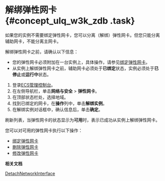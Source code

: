 # 解绑弹性网卡 {#concept_ulq_w3k_zdb .task}

如果您的实例不需要绑定弹性网卡，您可以分离（解绑）弹性网卡。但您只能分离辅助网卡，不能分离主网卡。

解绑弹性网卡之前，请确认以下信息：

-   您的弹性网卡必须附加在一台实例上，具体操作，请参见[绑定弹性网卡](cn.zh-CN/网络/弹性网卡/绑定弹性网卡.md#)。
-   从实例上解绑弹性网卡之前，辅助网卡必须处于**已绑定**状态，实例必须处于**已停止**或**运行中**状态。

1.  登录[ECS管理控制台](https://ecs.console.aliyun.com)。
2.  在左侧导航栏，单击**网络与安全** \> **弹性网卡**。
3.  在顶部状态栏处，选择地域。
4.  找到已绑定的网卡，在**操作**列中，单击**解绑实例**。
5.  在解绑实例对话框中，确认信息后，单击**确定**。

刷新列表，当弹性网卡的状态显示为**可用**时，表示已成功从实例上解绑弹性网卡。

您可以对可用的弹性网卡执行以下操作：

-   [绑定弹性网卡](cn.zh-CN/网络/弹性网卡/绑定弹性网卡.md#)
-   [删除弹性网卡](cn.zh-CN/网络/弹性网卡/删除弹性网卡.md)
-   [修改弹性网卡](cn.zh-CN/网络/弹性网卡/修改弹性网卡.md)

**相关文档**  


[DetachNetworkInterface](../cn.zh-CN/API参考/弹性网卡/DetachNetworkInterface.md#)

